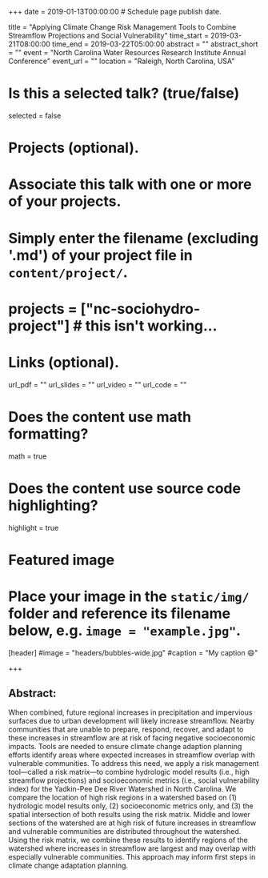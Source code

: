 +++
date = 2019-01-13T00:00:00  # Schedule page publish date.

title = "Applying Climate Change Risk Management Tools to Combine Streamflow Projections and Social Vulnerability"
time_start = 2019-03-21T08:00:00
time_end = 2019-03-22T05:00:00
abstract = ""
abstract_short = ""
event = "North Carolina Water Resources Research Institute Annual Conference"
event_url = ""
location = "Raleigh, North Carolina, USA"

# Is this a selected talk? (true/false)
selected = false

# Projects (optional).
#   Associate this talk with one or more of your projects.
#   Simply enter the filename (excluding '.md') of your project file in `content/project/`.
# projects = ["nc-sociohydro-project"] # this isn't working...

# Links (optional).
url_pdf = ""
url_slides = ""
url_video = ""
url_code = ""

# Does the content use math formatting?
math = true

# Does the content use source code highlighting?
highlight = true

# Featured image
# Place your image in the `static/img/` folder and reference its filename below, e.g. `image = "example.jpg"`.
[header]
#image = "headers/bubbles-wide.jpg"
#caption = "My caption :smile:"

+++

## Abstract:</br>
When combined, future regional increases in precipitation and impervious surfaces due to urban development will likely increase streamflow. Nearby communities that are unable to prepare, respond, recover, and adapt to these increases in streamflow are at risk of facing negative socioeconomic impacts. Tools are needed to ensure climate change adaption planning efforts identify areas where expected increases in streamflow overlap with vulnerable communities. To address this need, we apply a risk management tool—called a risk matrix—to combine hydrologic model results (i.e., high streamflow projections) and socioeconomic metrics (i.e., social vulnerability index) for the Yadkin-Pee Dee River Watershed in North Carolina. We compare the location of high risk regions in a watershed based on (1) hydrologic model results only, (2) socioeconomic metrics only, and (3) the spatial intersection of both results using the risk matrix. Middle and lower sections of the watershed are at high risk of future increases in streamflow and vulnerable communities are distributed throughout the watershed. Using the risk matrix, we combine these results to identify regions of the watershed where increases in streamflow are largest and may overlap with especially vulnerable communities. This approach may inform first steps in climate change adaptation planning.